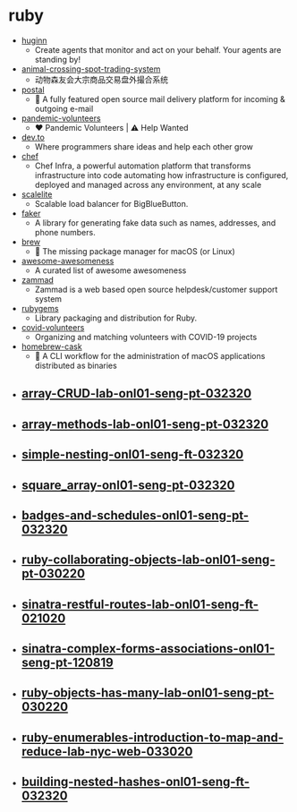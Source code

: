 # ruby
- [huginn](https://github.com/huginn/huginn)
  - Create agents that monitor and act on your behalf. Your agents are standing by!
- [animal-crossing-spot-trading-system](https://github.com/coderemixer/animal-crossing-spot-trading-system)
  - 动物森友会大宗商品交易盘外撮合系统
- [postal](https://github.com/postalhq/postal)
  - 📨 A fully featured open source mail delivery platform for incoming & outgoing e-mail
- [pandemic-volunteers](https://github.com/hantuzun/pandemic-volunteers)
  - ❤️ Pandemic Volunteers | ⚠️ Help Wanted
- [dev.to](https://github.com/thepracticaldev/dev.to)
  - Where programmers share ideas and help each other grow
- [chef](https://github.com/chef/chef)
  - Chef Infra, a powerful automation platform that transforms infrastructure into code automating how infrastructure is configured, deployed and managed across any environment, at any scale
- [scalelite](https://github.com/blindsidenetworks/scalelite)
  - Scalable load balancer for BigBlueButton.
- [faker](https://github.com/faker-ruby/faker)
  - A library for generating fake data such as names, addresses, and phone numbers.
- [brew](https://github.com/Homebrew/brew)
  - 🍺 The missing package manager for macOS (or Linux)
- [awesome-awesomeness](https://github.com/bayandin/awesome-awesomeness)
  - A curated list of awesome awesomeness
- [zammad](https://github.com/zammad/zammad)
  - Zammad is a web based open source helpdesk/customer support system
- [rubygems](https://github.com/rubygems/rubygems)
  - Library packaging and distribution for Ruby.
- [covid-volunteers](https://github.com/helpwithcovid/covid-volunteers)
  - Organizing and matching volunteers with COVID-19 projects
- [homebrew-cask](https://github.com/Homebrew/homebrew-cask)
  - 🍻 A CLI workflow for the administration of macOS applications distributed as binaries
- [array-CRUD-lab-onl01-seng-pt-032320](https://github.com/learn-co-students/array-CRUD-lab-onl01-seng-pt-032320)
  - 
- [array-methods-lab-onl01-seng-pt-032320](https://github.com/learn-co-students/array-methods-lab-onl01-seng-pt-032320)
  - 
- [simple-nesting-onl01-seng-ft-032320](https://github.com/learn-co-students/simple-nesting-onl01-seng-ft-032320)
  - 
- [square_array-onl01-seng-pt-032320](https://github.com/learn-co-students/square_array-onl01-seng-pt-032320)
  - 
- [badges-and-schedules-onl01-seng-pt-032320](https://github.com/learn-co-students/badges-and-schedules-onl01-seng-pt-032320)
  - 
- [ruby-collaborating-objects-lab-onl01-seng-pt-030220](https://github.com/learn-co-students/ruby-collaborating-objects-lab-onl01-seng-pt-030220)
  - 
- [sinatra-restful-routes-lab-onl01-seng-ft-021020](https://github.com/learn-co-students/sinatra-restful-routes-lab-onl01-seng-ft-021020)
  - 
- [sinatra-complex-forms-associations-onl01-seng-pt-120819](https://github.com/learn-co-students/sinatra-complex-forms-associations-onl01-seng-pt-120819)
  - 
- [ruby-objects-has-many-lab-onl01-seng-pt-030220](https://github.com/learn-co-students/ruby-objects-has-many-lab-onl01-seng-pt-030220)
  - 
- [ruby-enumerables-introduction-to-map-and-reduce-lab-nyc-web-033020](https://github.com/learn-co-students/ruby-enumerables-introduction-to-map-and-reduce-lab-nyc-web-033020)
  - 
- [building-nested-hashes-onl01-seng-ft-032320](https://github.com/learn-co-students/building-nested-hashes-onl01-seng-ft-032320)
  - 
